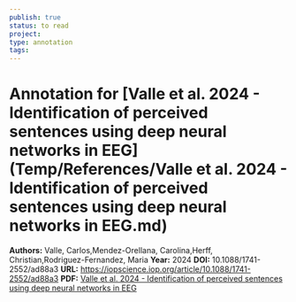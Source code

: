 ```yaml
---
publish: true
status: to read
project:
type: annotation
tags:
---
```

# Annotation for [Valle et al. 2024 - Identification of perceived sentences using deep neural networks in EEG](Temp/References/Valle et al. 2024 - Identification of perceived sentences using deep neural networks in EEG.md)

**Authors:** Valle, Carlos,Mendez-Orellana, Carolina,Herff, Christian,Rodriguez-Fernandez, Maria
**Year:** 2024
**DOI:** 10.1088/1741-2552/ad88a3
**URL:** https://iopscience.iop.org/article/10.1088/1741-2552/ad88a3
**PDF:** [Valle et al. 2024 - Identification of perceived sentences using deep neural networks in EEG](Papers/PDFs/Valle%20et%20al.%202024%20-%20Identification%20of%20perceived%20sentences%20using%20deep%20neural%20networks%20in%20EEG.pdf)
